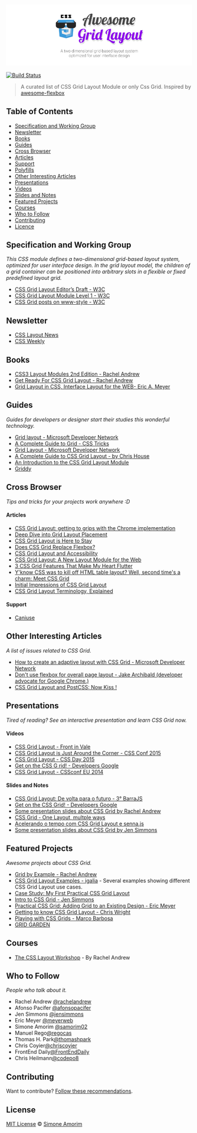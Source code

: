 ![Awesome Grid Layout](awesome-grid-layout.png)

[![Build Status](https://travis-ci.org/simoneas02/awesome-grid-layout.svg?branch=master)](https://travis-ci.org/simoneas02/awesome-grid-layout)
<!--[![Awesome](https://cdn.rawgit.com/sindresorhus/awesome/d7305f38d29fed78fa85652e3a63e154dd8e8829/media/badge.svg)](https://github.com/sindresorhus/awesome)-->

> A curated list of CSS Grid Layout Module or only Css Grid.
Inspired by [awesome-flexbox](https://github.com/afonsopacifer/awesome-flexbox/)

## Table of Contents
* [Specification and Working Group](#specification-and-working-group)
* [Newsletter](#newsletter)
* [Books](#books)
* [Guides](#guides)
* [Cross Browser](#cross-browser)
* [Articles](#articles)
* [Support](#support)
* [Polyfills](#polyfills)
* [Other Interesting Articles](#other-interesting-articles)
* [Presentations](#presentations)
* [Videos](#videos)
* [Slides and Notes](#slides-and-notes)
* [Featured Projects](#featured-projects)
* [Courses](#courses)
* [Who to Follow](#who-to-follow)
* [Contributing](#contributing)
* [Licence](#license)

## Specification and Working Group
*This CSS module defines a two-dimensional grid-based layout system, optimized for user interface design. In the grid layout model, the children of a grid container can be positioned into arbitrary slots in a flexible or fixed predefined layout grid.*
* [CSS Grid Layout Editor’s Draft - W3C](https://drafts.csswg.org/css-grid/)
* [CSS Grid Layout Module Level 1 - W3C](http://www.w3.org/TR/css-grid-1/)
* [CSS Grid posts on www-style - W3C](https://www.w3.org/Search/Mail/Public/search?type-index=www-style&index-type=t&keywords=%5bcss-grid%5d&search=Search)


## Newsletter
* [CSS Layout News](http://csslayout.news/)
* [CSS Weekly](http://css-weekly.com/)

## Books
* [CSS3 Layout Modules 2nd Edition - Rachel Andrew](https://rachelandrew.co.uk/books/css3-layout-modules)
* [Get Ready For CSS Grid Layout - Rachel Andrew](https://abookapart.com/products/get-ready-for-css-grid-layout)
* [Grid Layout in CSS, Interface Layout for the WEB- Eric A. Meyer](http://shop.oreilly.com/product/0636920041696.do)

## Guides
*Guides for developers or designer start their studies this wonderful technology.*
* [Grid layout - Microsoft Developer Network](https://msdn.microsoft.com/en-us/library/hh673533.aspx)
* [A Complete Guide to Grid - CSS Tricks](https://css-tricks.com/snippets/css/complete-guide-grid/)
* [Grid Layout - Microsoft Developer Network](https://msdn.microsoft.com/en-us/library/hh772052.aspx)
* [A Complete Guide to CSS Grid Layout - by Chris House](http://chris.house/blog/a-complete-guide-css-grid-layout/)
* [An Introduction to the CSS Grid Layout Module](https://www.sitepoint.com/introduction-css-grid-layout-module/)
* [Griddy](http://www.griddy.io/)

## Cross Browser
*Tips and tricks for your projects work anywhere :D*

#### Articles
* [CSS Grid Layout: getting to grips with the Chrome implementation](http://rachelandrew.co.uk/archives/2014/06/27/css-grid-layout-getting-to-grips-with-the-chrome-implementation/)
* [Deep Dive into Grid Layout Placement](http://blogs.igalia.com/mrego/2016/02/01/deep-dive-into-grid-layout-placement/?utm_campaign=CSS%2BLayout%2BNews&utm_medium=email&utm_source=CSS_Layout_News_27)
* [CSS Grid Layout is Here to Stay](http://blogs.igalia.com/mrego/2017/03/16/css-grid-layout-is-here-to-stay/)
* [Does CSS Grid Replace Flexbox?](https://css-tricks.com/css-grid-replace-flexbox/)
* [CSS Grid Layout and Accessibility](https://developer.mozilla.org/en-US/docs/Web/CSS/CSS_Grid_Layout/CSS_Grid_Layout_and_Accessibility)
* [CSS Grid Layout: A New Layout Module for the Web](https://webkit.org/blog/7434/css-grid-layout-a-new-layout-module-for-the-web/?utm_content=buffer3adcf&utm_medium=social&utm_source=twitter.com&utm_campaign=buffer)
* [3 CSS Grid Features That Make My Heart Flutter](https://una.im/css-grid/)
* [Y'know CSS was to kill off HTML table layout? Well, second time's a charm: Meet CSS Grid](https://www.theregister.co.uk/2017/03/31/css_grids_browser_support/?mt=1491837806465)
* [Initial Impressions of CSS Grid Layout](https://daverupert.com/2017/03/initial-impressions-of-css-grid/)
* [CSS Grid Layout Terminology, Explained](https://bitsofco.de/css-grid-terminology/)

#### Support
* [Caniuse](http://caniuse.com/#search=css%20grid%20layout)

## Other Interesting Articles
*A list of issues related to CSS Grid.*
* [How to create an adaptive layout with CSS Grid - Microsoft Developer Network](https://msdn.microsoft.com/en-us/library/jj553856.aspx)
* [Don't use flexbox for overall page layout - Jake Archibald (developer advocate for Google Chrome.)](http://jakearchibald.com/2014/dont-use-flexbox-for-page-layout/)
* [CSS Grid Layout and PostCSS: Now Kiss !](https://medium.com/@SylvainPV/css-grid-layout-and-postcss-now-kiss-5e35f61a6f00)

## Presentations
*Tired of reading? See an interactive presentation and learn CSS Grid now.*

#### Videos
* [CSS Grid Layout - Front in Vale](https://www.youtube.com/watch?v=xvGRZo0x9Ao)
* [CSS Grid Layout is Just Around the Corner - CSS Conf 2015](https://www.youtube.com/watch?v=9js_5MjiGFo)
* [CSS Grid Layout - CSS Day 2015](https://rachelandrew.co.uk/archives/2015/07/17/css-grid-layout-at-css-day/?utm_content=bufferaf3e7&utm_medium=social&utm_source=twitter.com&utm_campaign=buffer)
* [Get on the CSS G rid! - Developers Google](https://developers.google.com/web/updates/2014/03/Get-on-the-CSS-Grid)
* [CSS Grid Layout - CSSconf EU 2014](https://www.youtube.com/watch?v=GRexIOtGhBU)

#### Slides and Notes
* [CSS Grid Layout: De volta para o futuro - 3° BarraJS](https://speakerdeck.com/afonsopacifer/css-grid-layout)
* [Get on the CSS Grid! - Developers Google](http://sydcss-grid.appspot.com/#1)
* [Some presentation slides about CSS Grid by Rachel Andrew](https://www.slideshare.net/rachelandrew/presentations)
* [CSS Grid - One Layout, multple ways](https://speakerdeck.com/mjcoffeeholick/css-grid-number-angularsp)
* [Acelerando o tempo com CSS Grid Layout e senna.js](https://speakerdeck.com/simoneas02/acelerando-o-tempo-com-css-grid-layout-e-senna-dot-js)
* [Some presentation slides about CSS Grid by Jen Simmons](https://speakerdeck.com/jensimmons)

## Featured Projects
*Awesome projects about CSS Grid.*
* [Grid by Example - Rachel Andrew](http://gridbyexample.com/)
* [CSS Grid Layout Examples - igalia](https://igalia.github.io/css-grid-layout/index.html) - Several examples showing different CSS Grid Layout use cases.
* [Case Study: My First Practical CSS Grid Layout](https://cloudfour.com/thinks/first-css-grid-layout/)
* [Intro to CSS Grid - Jen Simmons](http://labs.jensimmons.com/)
* [Practical CSS Grid: Adding Grid to an Existing Design - Eric Meyer](https://alistapart.com/article/practical-grid)
* [Getting to know CSS Grid Layout - Chris Wright](https://cm.engineering/getting-to-know-css-grid-layout-818e43ca71a5)
* [Playing with CSS Grids - Marco Barbosa](https://14islands.com/blog/2017/03/07/playing-with-CSS-grids/)
* [GRID GARDEN](http://cssgridgarden.com/?utm_campaign=CSS%2BLayout%2BNews&utm_medium=web&utm_source=CSS_Layout_News_88)

## Courses
* [The CSS Layout Workshop](https://thecssworkshop.com/courses) - By Rachel Andrew

## Who to Follow
*People who talk about it.*
* Rachel Andrew [@rachelandrew](https://twitter.com/rachelandrew)
* Afonso Pacifer [@afonsopacifer](https://twitter.com/afonsopacifer)
* Jen Simmons [@jensimmons](http://jensimmons.com/)
* Eric Meyer [@meyerweb](http://meyerweb.com/)
* Simone Amorim [@samorim02](https://twitter.com/@samorim02)
* Manuel Rego[@regocas](https://twitter.com/regocas)
* Thomas H. Park[@thomashpark](https://twitter.com/thomashpark)
* Chris Coyier[@chriscoyier](https://twitter.com/chriscoyier)
* FrontEnd Daily[@FrontEndDaily](https://twitter.com/FrontEndDaily)
* Chris Heilmann[@codepo8](https://twitter.com/codepo8)

## Contributing
Want to contribute? [Follow these recommendations](https://github.com/simoneas02/awesome-grid-layout/blob/master/contributing.md).

## License
[MIT License](https://github.com/simoneas02/awesome-grid-layout/blob/master/license.md) © [Simone Amorim](https://simoneas02.github.io/)

